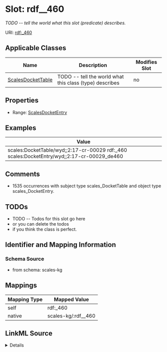 

# Slot: rdf__460


_TODO -- tell the world what this slot (predicate) describes._





URI: [rdf:_460](http://www.w3.org/1999/02/22-rdf-syntax-ns#_460)



<!-- no inheritance hierarchy -->





## Applicable Classes

| Name | Description | Modifies Slot |
| --- | --- | --- |
| [ScalesDocketTable](../classes/ScalesDocketTable.md) | TODO -- tell the world what this class (type) describes |  no  |







## Properties

* Range: [ScalesDocketEntry](../classes/ScalesDocketEntry.md)






## Examples

| Value |
| --- |
| scales:DocketTable/wyd;;2:17-cr-00029 rdf:_460 scales:DocketEntry/wyd;;2:17-cr-00029_de460 |

## Comments

* 1535 occurrences with subject type scales_DocketTable and object type scales_DocketEntry.

## TODOs

* TODO -- Todos for this slot go here
* or you can delete the todos
* if you think the class is perfect.

## Identifier and Mapping Information







### Schema Source


* from schema: scales-kg




## Mappings

| Mapping Type | Mapped Value |
| ---  | ---  |
| self | rdf:_460 |
| native | scales-kg/:rdf__460 |




## LinkML Source

<details>
```yaml
name: rdf__460
description: TODO -- tell the world what this slot (predicate) describes.
todos:
- TODO -- Todos for this slot go here
- or you can delete the todos
- if you think the class is perfect.
comments:
- 1535 occurrences with subject type scales_DocketTable and object type scales_DocketEntry.
examples:
- value: scales:DocketTable/wyd;;2:17-cr-00029 rdf:_460 scales:DocketEntry/wyd;;2:17-cr-00029_de460
from_schema: scales-kg
rank: 1000
slot_uri: rdf:_460
alias: rdf__460
domain_of:
- scales_DocketTable
range: scales_DocketEntry

```
</details>